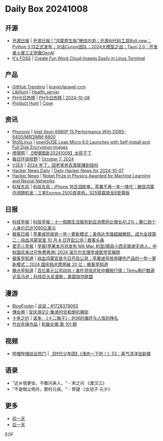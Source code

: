 # Daily Box 20241008

## 开源
- [开源日报](https://www.oschina.net/news/column?columnId=25) | [开源日报 | “鸿蒙原生版”微信内测；开源AI代码工具Bolt.new；Python 3.13正式发布；对话Cursor团队；2024大模型之战；Tauri 2.0；开发者火冒三丈炮轰GenAI](https://www.oschina.net/news/315200)
- [It's FOSS](https://itsfoss.com/) | [Create Fun Word Cloud Images Easily in Linux Terminal](https://itsfoss.com/wordcloud/)

## 产品
- [GitHub Trending](https://github.com/trending?since=daily) | [krayin/laravel-crm](https://github.com/krayin/laravel-crm)
- [LibHunt](https://www.libhunt.com/) | [Health_server](https://www.libhunt.com/r/Health_server)
- [PH今日热榜](https://decohack.com/category/producthunt/) | [PH今日热榜 | 2024-10-08](https://decohack.com/producthunt-daily-2024-10-08/)
- [Product Hunt](https://www.producthunt.com) | [Cove](https://www.producthunt.com/posts/cove-5)

## 资讯
- [Phoronix](https://www.phoronix.com/) | [Intel Xeon 6980P 1S Performance With DDR5-6400/MRDIMM-8800](https://www.phoronix.com/review/intel-xeon-6980p)
- [9to5Linux](https://9to5linux.com/) | [openSUSE Leap Micro 6.0 Launches with Self-Install and Full Disk Encryption Images](https://9to5linux.com/opensuse-leap-micro-6-0-launches-with-self-install-and-full-disk-encryption-images)
- [喷嚏网](http://www.dapenti.com/blog/blog.asp?subjectid=70&name=xilei) | [【喷嚏图卦20241008】太揽子了](http://www.dapenti.com/blog/more.asp?name=xilei&id=181644)
- [每日环球视野](https://idai.ly/) | [October 7, 2024](http://m.idai.ly/se/a193iG?1728230400)
- [V2EX](https://www.v2ex.com/) | [2024 年了，回老家务农真能赚到钱吗](https://www.v2ex.com/t/1078260)
- [Hacker News Daily](https://www.daemonology.net/hn-daily/) | [Daily Hacker News for 2024-10-07](https://www.daemonology.net/hn-daily/2024-10-07.html)
- [Hacker News](https://news.ycombinator.com/front) | [Nobel Prize in Physics Awarded for Machine Learning and Neural Networks](https://news.ycombinator.com/item?id=41775463)
- [科技东风](https://m.smzdm.com/tag/tn0400v/) | [科技东风｜iPhone 16含泪砍单，苹果不再一年一换代；微信鸿蒙内测随机发；三星Exynos 2500良率低，S25搭载骁龙8至尊版](https://post.m.smzdm.com/p/an303mpp/)

## 日报
- [科技早报](https://www.jiemian.com/lists/459.html) | [科技早报｜十一假期生活服务到店消费同比增长41.2%；黄仁勋个人身价已达1090亿美元](https://www.jiemian.com/article/11795729.html)
- [极客日报](https://blog.csdn.net/csdngeeknews) | [苹果或将放弃一年一更新模式；英伟达市值超越微软，成为全球第二；纯血鸿蒙官宣 10 月 8 日开启公测 | 极客头条](https://blog.csdn.net/weixin_39786569/article/details/142753585)
- [爱范儿早报](https://www.ifanr.com/category/ifanrnews) | [早报|苹果本月将发布 M4 Mac 机型/隰县小西天致谢天命人，中秋国庆来过可免费再游/ 2024 诺贝尔生理学或医学奖揭晓](https://www.ifanr.com/1601524)
- [极客早知道](https://www.geekpark.net/column/74) | [纯血鸿蒙官宣今日开启公测；苹果或将放弃硬件产品的一年一更新模式；2024 国庆档总票房破 20 亿｜极客早知道](https://www.geekpark.net/news/341483)
- [晚点早知道](https://www.latepost.com/news/index?proma=3) | [百亿美元公司动向丨谁在领涨这轮中概股行情；Temu用户数逼近亚马逊；科技巨头反垄断，美国效仿欧盟](https://www.latepost.com/news/dj_detail?id=2533)

## 漫游
- [BlogFinder](https://bf.zzxworld.com/) | [说说：#1728379093](https://www.mmbkz.cn/f8297416.html?utm_source=blogfinder)
- [博友圈](https://www.boyouquan.com/home) | [安庆游记2-集贤时空和倒扒狮街](https://www.boyouquan.com/go?from=feed&link=https%3A%2F%2Fisming.me%2F2024-10-anqing-two-jixian%2F)
- [十年之约](https://www.foreverblog.cn/feeds.html) | [诺多: 《十二猴子》：时间的循环与人性的挣扎](https://www.huluohu.com/posts/1183/)
- [竹白先锋作品](https://www.zhubai.wiki/) | [机器文摘 第 101 期](https://open.zhubai.wiki/a/l/t/z/pl/niupitools/2455262058338500608)

## 视频
- [哔哩哔哩综合热门](https://www.bilibili.com/v/popular/all/) | [【时代少年团】《浅炸一下吧！》53：喜气洋洋驻新楼](https://b23.tv/BV1sK2nYpEER)

## 语录
- "近乡情更怯，不敢问来人。" - 宋之问 《渡汉江》
- "不是暗尘明月，那时元夜。" - 蒋捷 《女冠子·元夕》

## 更多
- [前一天](daily-box-20241007.md)
- [后一天](daily-box-20241009.md)

EOF